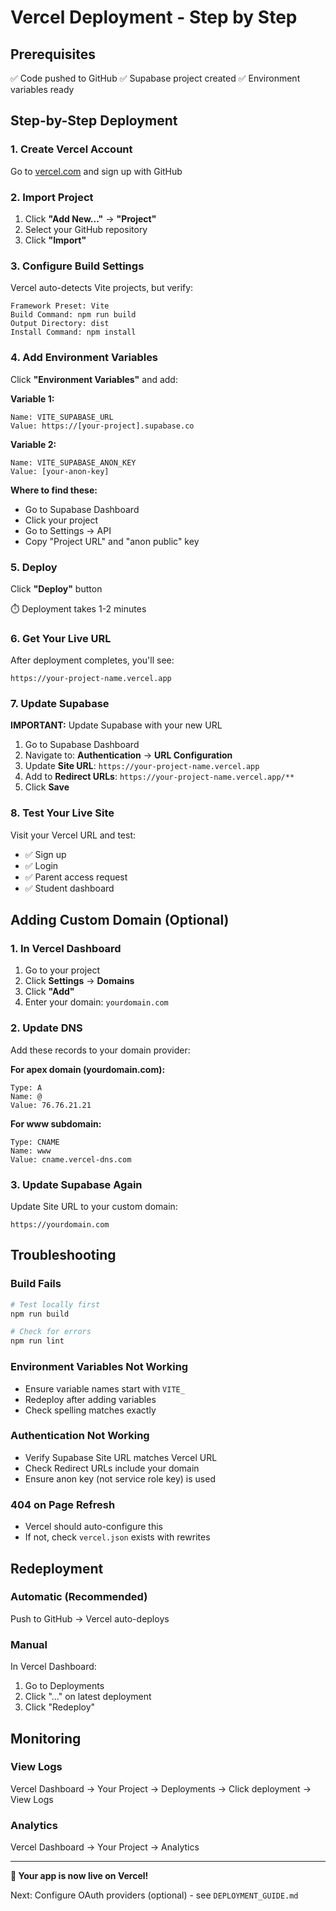# Vercel Deployment - Step by Step

## Prerequisites
✅ Code pushed to GitHub
✅ Supabase project created
✅ Environment variables ready

## Step-by-Step Deployment

### 1. Create Vercel Account
Go to [vercel.com](https://vercel.com) and sign up with GitHub

### 2. Import Project
1. Click **"Add New..."** → **"Project"**
2. Select your GitHub repository
3. Click **"Import"**

### 3. Configure Build Settings
Vercel auto-detects Vite projects, but verify:

```
Framework Preset: Vite
Build Command: npm run build
Output Directory: dist
Install Command: npm install
```

### 4. Add Environment Variables
Click **"Environment Variables"** and add:

**Variable 1:**
```
Name: VITE_SUPABASE_URL
Value: https://[your-project].supabase.co
```

**Variable 2:**
```
Name: VITE_SUPABASE_ANON_KEY
Value: [your-anon-key]
```

**Where to find these:**
- Go to Supabase Dashboard
- Click your project
- Go to Settings → API
- Copy "Project URL" and "anon public" key

### 5. Deploy
Click **"Deploy"** button

⏱️ Deployment takes 1-2 minutes

### 6. Get Your Live URL
After deployment completes, you'll see:
```
https://your-project-name.vercel.app
```

### 7. Update Supabase
**IMPORTANT:** Update Supabase with your new URL

1. Go to Supabase Dashboard
2. Navigate to: **Authentication** → **URL Configuration**
3. Update **Site URL**: `https://your-project-name.vercel.app`
4. Add to **Redirect URLs**: `https://your-project-name.vercel.app/**`
5. Click **Save**

### 8. Test Your Live Site
Visit your Vercel URL and test:
- ✅ Sign up
- ✅ Login
- ✅ Parent access request
- ✅ Student dashboard

## Adding Custom Domain (Optional)

### 1. In Vercel Dashboard
1. Go to your project
2. Click **Settings** → **Domains**
3. Click **"Add"**
4. Enter your domain: `yourdomain.com`

### 2. Update DNS
Add these records to your domain provider:

**For apex domain (yourdomain.com):**
```
Type: A
Name: @
Value: 76.76.21.21
```

**For www subdomain:**
```
Type: CNAME
Name: www
Value: cname.vercel-dns.com
```

### 3. Update Supabase Again
Update Site URL to your custom domain:
```
https://yourdomain.com
```

## Troubleshooting

### Build Fails
```bash
# Test locally first
npm run build

# Check for errors
npm run lint
```

### Environment Variables Not Working
- Ensure variable names start with `VITE_`
- Redeploy after adding variables
- Check spelling matches exactly

### Authentication Not Working
- Verify Supabase Site URL matches Vercel URL
- Check Redirect URLs include your domain
- Ensure anon key (not service role key) is used

### 404 on Page Refresh
- Vercel should auto-configure this
- If not, check `vercel.json` exists with rewrites

## Redeployment

### Automatic (Recommended)
Push to GitHub → Vercel auto-deploys

### Manual
In Vercel Dashboard:
1. Go to Deployments
2. Click "..." on latest deployment
3. Click "Redeploy"

## Monitoring

### View Logs
Vercel Dashboard → Your Project → Deployments → Click deployment → View Logs

### Analytics
Vercel Dashboard → Your Project → Analytics

---

**🎉 Your app is now live on Vercel!**

Next: Configure OAuth providers (optional) - see `DEPLOYMENT_GUIDE.md`
